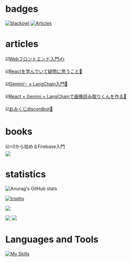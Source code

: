 # badges

[![blackowl](https://img.shields.io/endpoint?url=https%3A%2F%2Fatcoder-badges.now.sh%2Fapi%2Fatcoder%2Fjson%2Fblackowl)](https://atcoder.jp/users/blackowl) [![Articles](https://badgen.org/img/zenn/y_ta/articles?style=plastic)](https://zenn.dev/y_ta)

# articles

☑️[Webフロントエンド入門✍️](https://zenn.dev/y_ta/articles/e58576b3288500)<br />

☑️[Reactを学んでいて疑問に思うこと🤔](https://zenn.dev/y_ta/articles/bc9da90da41dc3)<br />

☑️[Gemini✨ × LangChain入門🦜](https://zenn.dev/y_ta/articles/f17bbfe98ce462)<br />

☑️[React × Gemini × LangChainで画像読み取りくんを作る😤](https://zenn.dev/y_ta/articles/153c4804ee8ef2)<br />

☑️[おみくじdiscordbot🤖](https://zenn.dev/y_ta/articles/195f4992f04c65)<br />

# books

☑️🔥0から始めるFirebase入門<br />
[![](https://res.cloudinary.com/zenn/image/upload/s--v8gGXWi---/g_center%2Ch_280%2Cl_fetch:aHR0cHM6Ly9zdG9yYWdlLmdvb2dsZWFwaXMuY29tL3plbm4tdXNlci11cGxvYWQvYm9va19jb3Zlci9iYWJlY2FjMTIyLmpwZWc=%2Cw_200/v1627283836/default/og-base-book_yz4z02.jpg)](https://zenn.dev/y_ta/books/d007090d6478dc)

# statistics

![Anurag's GitHub stats](https://github-readme-stats.vercel.app/api?username=balckowl&show_icons=true&theme=transparent)

[![trophy](https://github-profile-trophy.vercel.app/?username=balckowl&theme=onedark)](https://github.com/ryo-ma/github-profile-trophy)

![](http://github-profile-summary-cards.vercel.app/api/cards/profile-details?username=balckowl&theme=dracula)

![](http://github-profile-summary-cards.vercel.app/api/cards/repos-per-language?username=balckowl&theme=dracula) ![](http://github-profile-summary-cards.vercel.app/api/cards/most-commit-language?username=balckowl&theme=dracula)

# Languages and Tools

[![My Skills](https://skillicons.dev/icons?i=sass,bootstrap,tailwindcss,emotion,javascript,express,go,typescript,react,nextjs,vite,prisma,supabase,firebase,mongodb,postgresql,postman,vercel&perline=8)](https://skillicons.dev)

